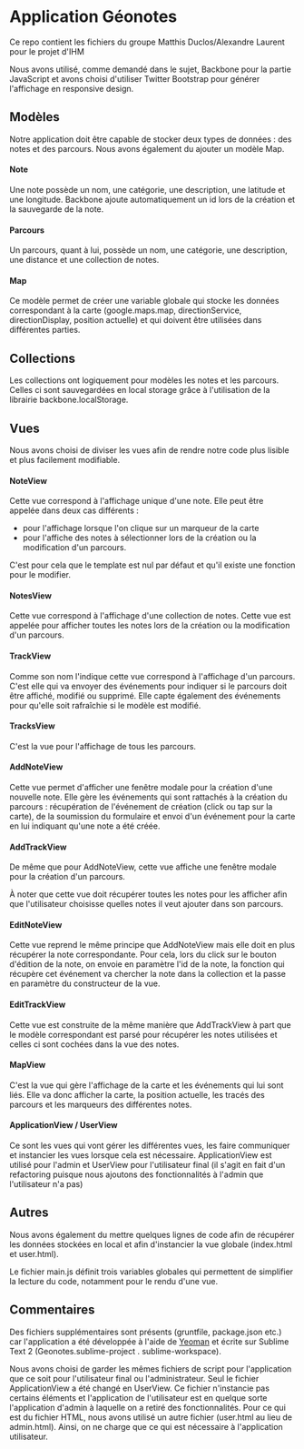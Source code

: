# Application Géonotes

Ce repo contient les fichiers du groupe Matthis Duclos/Alexandre Laurent pour le projet d'IHM

Nous avons utilisé, comme demandé dans le sujet, Backbone pour la partie JavaScript et avons choisi d'utiliser Twitter Bootstrap pour générer l'affichage en responsive design. 

## Modèles
Notre application doit être capable de stocker deux types de données : des notes et des parcours. Nous avons également du ajouter un modèle Map. 

#### Note 
Une note possède un nom, une catégorie, une description, une latitude et une longitude. Backbone ajoute automatiquement un id lors de la création et la sauvegarde de la note.
 
#### Parcours
Un parcours, quant à lui, possède un nom, une catégorie, une description, une distance et une collection de notes. 

#### Map
Ce modèle permet de créer une variable globale qui stocke les données correspondant à la carte (google.maps.map, directionService, directionDisplay, position actuelle) et qui doivent être utilisées dans différentes parties. 

## Collections

Les collections ont logiquement pour modèles les notes et les parcours. Celles ci sont sauvegardées en local storage grâce à l'utilisation de la librairie backbone.localStorage. 

## Vues
Nous avons choisi de diviser les vues afin de rendre notre code plus lisible et plus facilement modifiable. 

#### NoteView
Cette vue correspond à l'affichage unique d'une note. Elle peut être appelée dans deux cas différents :

- pour l'affichage lorsque l'on clique sur un marqueur de la carte
- pour l'affiche des notes à sélectionner lors de la création ou la modification d'un parcours. 

C'est pour cela que le template est nul par défaut et qu'il existe une fonction pour le modifier. 

#### NotesView
Cette vue correspond à l'affichage d'une collection de notes. Cette vue est appelée pour afficher toutes les notes lors de la création ou la modification d'un parcours. 

#### TrackView
Comme son nom l'indique cette vue correspond à l'affichage d'un parcours. C'est elle qui va envoyer des événements pour indiquer si le parcours doit être affiché, modifié ou supprimé. Elle capte également des événements pour qu'elle soit rafraîchie si le modèle est modifié. 

#### TracksView
C'est la vue pour l'affichage de tous les parcours. 

#### AddNoteView
Cette vue permet d'afficher une fenêtre modale pour la création d'une nouvelle note. Elle gère les événements qui sont rattachés à la création du parcours : récupération de l'événement de création (click ou tap sur la carte), de la soumission du formulaire et envoi d'un événement pour la carte en lui indiquant qu'une note a été créée. 

#### AddTrackView
De même que pour AddNoteView, cette vue affiche une fenêtre modale pour la création d'un parcours.

À noter que cette vue doit récupérer toutes les notes pour les afficher afin que l'utilisateur choisisse quelles notes il veut ajouter dans son parcours. 

#### EditNoteView
Cette vue reprend le même principe que AddNoteView mais elle doit en plus récupérer la note correspondante. Pour cela, lors du click sur le bouton d'édition de la note, on envoie en paramètre l'id de la note, la fonction qui récupère cet événement va chercher la note dans la collection et la passe en paramètre du constructeur de la vue. 

#### EditTrackView
Cette vue est construite de la même manière que AddTrackView à part que le modèle correspondant est parsé pour récupérer les notes utilisées et celles ci sont cochées dans la vue des notes. 

#### MapView
C'est la vue qui gère l'affichage de la carte et les événements qui lui sont liés. Elle va donc afficher la carte, la position actuelle, les tracés des parcours et les marqueurs des différentes notes. 

#### ApplicationView / UserView
Ce sont les vues qui vont gérer les différentes vues, les faire communiquer et instancier les vues lorsque cela est nécessaire. ApplicationView est utilisé pour l'admin et UserView pour l'utilisateur final (il s'agit en fait d'un refactoring puisque nous ajoutons des fonctionnalités à l'admin que l'utilisateur n'a pas)

## Autres
Nous avons également du mettre quelques lignes de code afin de récupérer les données stockées en local et afin d'instancier la vue globale (index.html et user.html). 

Le fichier main.js définit trois variables globales qui permettent de simplifier la lecture du code, notamment pour le rendu d'une vue. 

## Commentaires
Des fichiers supplémentaires sont présents (gruntfile, package.json etc.) car l'application a été développée à l'aide de [Yeoman](http://yeoman.io) et écrite sur Sublime Text 2 (Geonotes.sublime-project . sublime-workspace). 

Nous avons choisi de garder les mêmes fichiers de script pour l'application que ce soit pour l'utilisateur final ou l'administrateur. Seul le fichier ApplicationView a été changé en UserView. Ce fichier n'instancie pas certains éléments et l'application de l'utilisateur est en quelque sorte l'application d'admin à laquelle on a retiré des fonctionnalités. Pour ce qui est du fichier HTML, nous avons utilisé un autre fichier (user.html au lieu de admin.html). Ainsi, on ne charge que ce qui est nécessaire à l'application utilisateur. 
